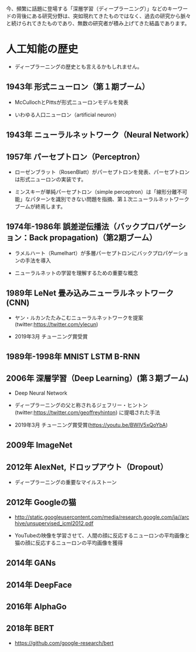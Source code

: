 今、頻繁に話題に登場する「深層学習（ディープラーニング）」などのキーワードの背後にある研究分野は、突如現れてきたものではなく、過去の研究から脈々と続けられてきたものであり、無数の研究者が積み上げてきた結晶であります。

# 人工知能の歴史

* ディープラーニングの歴史とも言えるかもしれません。

## 1943年 形式ニューロン（第１期ブーム）

* McCullochとPittsが形式ニューロンモデルを発表

* いわゆる人口ニューロン（artificial neuron）

## 1943年 ニューラルネットワーク（Neural Network）

## 1957年 パーセプトロン（Perceptron）

* ローゼンブラット（RosenBlatt）がパーセプトロンを発表、パーセプトロンは形式ニューロンの実装です。

* ミンスキーが単純パーセプトロン（simple perceptron）は「線形分離不可能」なパターンを識別できない問題を指摘、第１次ニューラルネットワークブームが終焉します。

## 1974年-1986年 誤差逆伝播法（バックプロパゲーション：Back propagation)（第2期ブーム）

* ラメルハート（Rumelhart）が多層パーセプトロンにバックプロパゲーションの手法を導入

* ニューラルネットの学習を理解するための重要な概念

## 1989年 LeNet 畳み込みニューラルネットワーク(CNN)

* ヤン・ルカンたたみこむニューラルネットワークを提案(twitter:https://twitter.com/ylecun)

* 2019年3月 チューニング賞受賞

## 1989年-1998年 MNIST LSTM B-RNN

## 2006年 深層学習（Deep Learning）(第３期ブーム)

* Deep Neural Network

* ディープラーニングの父と称されるジェフリー・ヒントン(twitter:https://twitter.com/geoffreyhinton) に提唱された手法

* 2019年3月 チューニング賞受賞(https://youtu.be/BWIV5xQoYbA)

## 2009年 ImageNet

## 2012年 AlexNet, ドロップアウト（Dropout）

* ディープラーニングの重要なマイルストーン

## 2012年 Googleの猫

* http://static.googleusercontent.com/media/research.google.com/ja//archive/unsupervised_icml2012.pdf

* YouTubeの映像を学習させて、人間の顔に反応するニューロンの平均画像と猫の顔に反応するニューロンの平均画像を獲得

## 2014年 GANs

## 2014年 DeepFace

## 2016年 AlphaGo

## 2018年 BERT 

* https://github.com/google-research/bert
